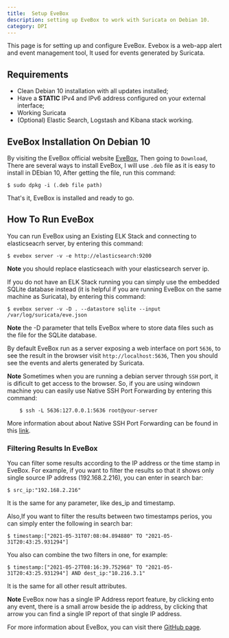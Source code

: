 ```yaml
---
title:  Setup EveBox
description: setting up EveBox to work with Suricata on Debian 10.
category: DPI 
---
```


This page is for setting up and configure EveBox. Evebox is a web-app alert and event management tool, It used for events generated by Suricata. 

## Requirements

* Clean Debian 10 installation with all updates installed;
* Have a **STATIC** IPv4 and IPv6 address configured on your external 
  interface;
* Working Suricata 
* (Optional) Elastic Search, Logstash and Kibana stack working.


## EveBox Installation On Debian 10

By visiting the EveBox official website [EveBox](https://evebox.org/), Then going to `Download`, There are several ways to install EveBox, I will use `.deb` file as it is easy to install in DEbian 10, After getting the file, run this command:

	$ sudo dpkg -i (.deb file path)

That's it, EveBox is installed and ready to go. 


## How To Run EveBox 

You can run EveBox using an Existing ELK Stack and connecting to elasticseacrh server, by entering this command:

	$ evebox server -v -e http://elasticsearch:9200

**Note** you should replace elasticseach with your elasticsearch server ip.

If you do not have an ELK Stack running you can simply use the embedded SQLite database instead (it is helpful if you are running EveBox on the same machine as Suricata), by entering this command:

	$ evebox server -v -D . --datastore sqlite --input /var/log/suricata/eve.json

**Note** the -D parameter that tells EveBox where to store data files such as the file for the SQLite database. 

By default EveBox run as a server exposing a web interface on port `5636`, to see the result in the browser visit `http://localhost:5636`, Then you should see the events and alerts generated by Suricata. 

**Note** Sometimes when you are running a debian server through `SSH` port, it is dificult to get access to the browser. So, if you are using windown machine you can easily use Native SSH Port Forwarding by entering this command:

		$ ssh -L 5636:127.0.0.1:5636 root@your-server

More information about about Native SSH Port Forwarding  can be found in this [link](http://woshub.com/ssh-tunnel-port-forward-windows/).



### Filtering Results In EveBox 

You can filter some results according to the IP address or the time stamp in EveBox. For example, if you want to filter the results so that it shows only single source IP address (192.168.2.216), you can enter in search bar:

	$ src_ip:"192.168.2.216"

It is the same for any parameter, like des_ip and timestamp. 

Also,If you want to filter the results between two timestamps perios, you can simply enter the following in search bar:

	$ timestamp:["2021-05-31T07:08:04.894880" TO "2021-05-31T20:43:25.931294"]

You also can combine the two filters in one, for example:

	$ timestamp:["2021-05-27T08:16:39.752968" TO "2021-05-31T20:43:25.931294"] AND dest_ip:"10.216.3.1"

It is the same for all other result attributes. 

**Note** EveBox now has a single IP Address report feature, by clicking ento any event, there is a small arrow beside the ip address, by clicking that arrow you can find a single IP report of that single IP address. 


For more information about EveBox, you can visit there [GitHub page](https://github.com/jasonish/evebox).

